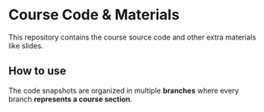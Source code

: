 # Course Code & Materials

This repository contains the course source code and other extra materials like slides.

## How to use

The code snapshots are organized in multiple **branches** where every branch **represents a course section**.

